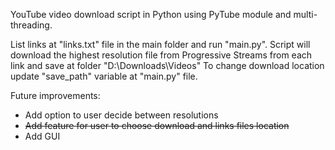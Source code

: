YouTube video download script in Python using PyTube module and multi-threading.

List links at "links.txt" file in the main folder and run "main.py".
Script will download the highest resolution file from Progressive Streams from each link and save at folder "D:\Downloads\Videos"
To change download location update "save_path" variable at "main.py" file.

Future improvements:
- Add option to user decide between resolutions
- ~~Add feature for user to choose download and links files location~~
- Add GUI

